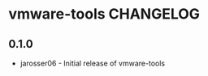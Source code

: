 vmware-tools CHANGELOG
======================

0.1.0
-----
- jarosser06 - Initial release of vmware-tools
